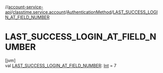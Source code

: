 //[account-service-api](../../../index.md)/[classtime.service.account](../index.md)/[AuthenticationMethod](index.md)/[LAST_SUCCESS_LOGIN_AT_FIELD_NUMBER](-l-a-s-t_-s-u-c-c-e-s-s_-l-o-g-i-n_-a-t_-f-i-e-l-d_-n-u-m-b-e-r.md)

# LAST_SUCCESS_LOGIN_AT_FIELD_NUMBER

[jvm]\
val [LAST_SUCCESS_LOGIN_AT_FIELD_NUMBER](-l-a-s-t_-s-u-c-c-e-s-s_-l-o-g-i-n_-a-t_-f-i-e-l-d_-n-u-m-b-e-r.md): [Int](https://kotlinlang.org/api/latest/jvm/stdlib/kotlin/-int/index.html) = 7
